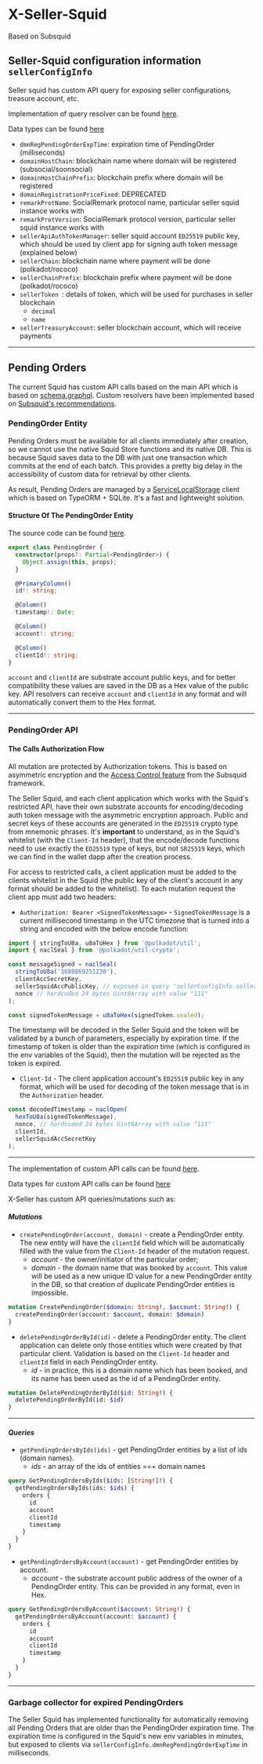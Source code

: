 # X-Seller-Squid

Based on Subsquid

## Seller-Squid configuration information `sellerConfigInfo`

Seller squid has custom API query for exposing seller configurations, treasure account, etc.

Implementation of query resolver can be found [here](./src/server-extension/resolvers/sellerConfigInfo.ts).

Data types can be found [here](./src/server-extension/model/sellerConfigInfo.model.ts)

- `dmnRegPendingOrderExpTime`: expiration time of PendingOrder (milliseconds)
- `domainHostChain`: blockchain name where domain will be registered (subsocial/soonsocial)
- `domainHostChainPrefix`: blockchain prefix where domain will be registered
- `domainRegistrationPriceFixed`: DEPRECATED
- `remarkProtName`: SocialRemark protocol name, particular seller squid instance works with
- `remarkProtVersion`: SocialRemark protocol version, particular seller squid instance works with
- `sellerApiAuthTokenManager`: seller squid account `ED25519` public key, which should be used by
  client app for signing auth token message (explained below)
- `sellerChain`: blockchain name where payment will be done (polkadot/rococo)
- `sellerChainPrefix`: blockchain prefix where payment will be done (polkadot/rococo)
- `sellerToken `: details of token, which will be used for purchases in seller blockchain
  - `decimal`
  - `name`
- `sellerTreasuryAccount`: seller blockchain account, which will receive payments

---

## Pending Orders

The current Squid has custom API calls based on the main API which is based on [schema.graphql](./schema.graphql).
Custom resolvers have been implemented based on [Subsquid's recommendations](https://docs.subsquid.io/graphql-api/custom-resolvers/).

### PendingOrder Entity

Pending Orders must be available for all clients immediately after creation, so we cannot use
the native Squid Store functions and its native DB. This is because Squid saves data to the DB with just one transaction which commits at
the end of each batch. This provides a pretty big delay in the accessibility of custom data for retrieval by other clients.

As result, Pending Orders are managed by a [ServiceLocalStorage](./src/serviceLocalStorageClient/client.ts) client
which is based on TypeORM + SQLite. It's a fast and lightweight solution.

#### Structure Of The PendingOrder Entity

The source code can be found [here](./src/serviceLocalStorageClient/model/pendingOrder.ts).

```typescript
export class PendingOrder {
  constructor(props?: Partial<PendingOrder>) {
    Object.assign(this, props);
  }

  @PrimaryColumn()
  id!: string;

  @Column()
  timestamp!: Date;

  @Column()
  account!: string;

  @Column()
  clientId!: string;
}
```

`account` and `clientId` are substrate account public keys, and for better compatibility these values
are saved in the DB as a Hex value of the public key. API resolvers can receive `account` and `clientId` in any format and will
automatically convert them to the Hex format.

---

### PendingOrder API

#### The Calls Authorization Flow

All mutation are protected by Authorization tokens. This is based on asymmetric encryption and the
[Access Control feature](https://docs.subsquid.io/graphql-api/authorization/)
from the Subsquid framework.

The Seller Squid, and each client application which works with the Squid's restricted API, have
their own substrate accounts for encoding/decoding auth token message with the asymmetric encryption
approach. Public and secret keys of these accounts are generated in the `ED25519` crypto type from mnemonic phrases.
It's **important** to understand, as in the Squid's whitelist (with the `Client-Id` header), that the encode/decode functions
need to use exactly the `ED25519` type of keys, but not `SR25519` keys, which we can find in the wallet dapp after the
creation process.

For access to restricted calls, a client application must be added to the clients whitelist in the
Squid (the public key of the client's account in any format should be added to the whitelist).
To each mutation request the client app must add two headers:

- `Authorization: Bearer <SignedTokenMessage>` - `SignedTokenMessage` is a current millisecond timestamp in the UTC timezone
  that is turned into a string and encoded with the below encode function:

```typescript
import { stringToU8a, u8aToHex } from '@polkadot/util';
import { naclSeal } from '@polkadot/util-crypto';

const messageSigned = naclSeal(
  stringToU8a('1680869251230'),
  clientAccSecretKey,
  sellerSquidAccPublicKey, // exposed in query "sellerConfigInfo.sellerApiAuthTokenManager"
  nonce // hardcoded 24 bytes Uint8Array with value "111"
);

const signedTokenMessage = u8aToHex(signedToken.sealed);
```

The timestamp will be decoded in the Seller Squid and the token will be validated by a bunch of parameters,
especially by expiration time. If the timestamp of token is older than the expiration time (which is configured in the env variables
of the Squid), then the mutation will be rejected as the token is expired.

- `Client-Id` - The client application account's `ED25519` public key in any format, which will be used for
  decoding of the token message that is in the `Authorization` header.

```typescript
const decodedTimestamp = naclOpen(
  hexToU8a(signedTokenMessage),
  nonce, // hardcoded 24 bytes Uint8Array with value "111"
  clientId,
  sellerSquidAccSecretKey
);
```

---

The implementation of custom API calls can be found [here](./src/server-extension/resolvers/pendingOrders.ts).

Data types for custom API calls can be found [here](./src/server-extension/model/pendingOrder.model.ts)

X-Seller has custom API queries/mutations such as:

#### _Mutations_

- `createPendingOrder(account, domain)` - create a PendingOrder entity. The new entity will have the
  `clientId` field which will be automatically filled with the value from the `Client-Id` header of the mutation request.
  - _account_ - the owner/initiator of the particular order;
  - _domain_ - the domain name that was booked by `account`. This value will be used as a new unique ID value
    for a new PendingOrder entity in the DB, so that creation of duplicate PendingOrder entities is
    impossible.

```graphql
mutation CreatePendingOrder($domain: String!, $account: String!) {
  createPendingOrder(account: $account, domain: $domain)
}
```

- `deletePendingOrderById(id)` - delete a PendingOrder entity. The client application can delete only
  those entities which were created by that particular client. Validation is based on the `Client-Id` header
  and `clientId` field in each PendingOrder entity.
  - _id_ - in practice, this is a domain name which has been booked, and its name has been used as the
    id of a PendingOrder entity.

```graphql
mutation DeletePendingOrderById($id: String!) {
  deletePendingOrderById(id: $id)
}
```

---

#### _Queries_

- `getPendingOrdersByIds(ids)` - get PendingOrder entities by a list of ids (domain names).
  - _ids_ - an array of the ids of entities === domain names

```graphql
query GetPendingOrdersByIds($ids: [String!]!) {
  getPendingOrdersByIds(ids: $ids) {
    orders {
      id
      account
      clientId
      timestamp
    }
  }
}
```

- `getPendingOrdersByAccount(account)` - get PendingOrder entities by account.
  - _account_ - the substrate account public address of the owner of a PendingOrder entity.
    This can be provided in any format, even in Hex.

```graphql
query GetPendingOrdersByAccount($account: String!) {
  getPendingOrdersByAccount(account: $account) {
    orders {
      id
      account
      clientId
      timestamp
    }
  }
}
```

---

### Garbage collector for expired PendingOrders

The Seller Squid has implemented functionality for automatically removing all Pending Orders
that are older than the PendingOrder expiration time. The expiration time is configured in the Squid's new env variables
in minutes, but exposed to clients via `sellerConfigInfo.dmnRegPendingOrderExpTime` in milliseconds.
